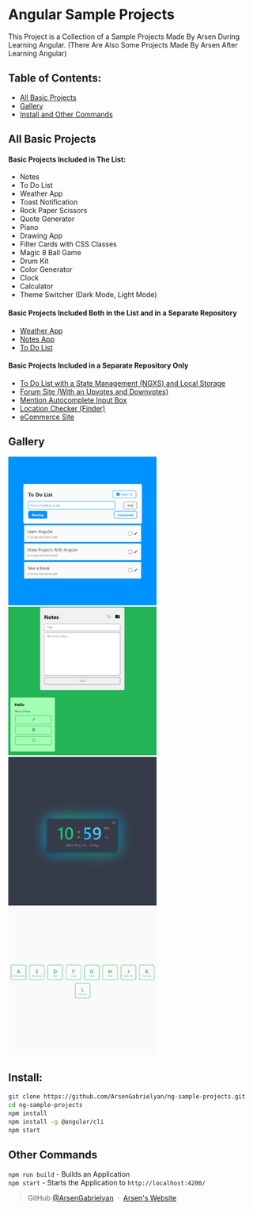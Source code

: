 # Angular Sample Projects

This Project is a Collection of a Sample Projects Made By Arsen During Learning Angular. (There Are Also Some Projects Made By Arsen After Learning Angular)

## Table of Contents:
- [All Basic Projects](#all-basic-projects)
- [Gallery](#gallery)
- [Install and Other Commands](#install)

## All Basic Projects

#### Basic Projects Included in The List:
- Notes
- To Do List
- Weather App
- Toast Notification
- Rock Paper Scissors
- Quote Generator
- Piano
- Drawing App
- Filter Cards with CSS Classes
- Magic 8 Ball Game
- Drum Kit
- Color Generator
- Clock
- Calculator
- Theme Switcher (Dark Mode, Light Mode)

#### Basic Projects Included Both in the List and in a Separate Repository
- [Weather App](https://github.com/ArsenGabrielyan/weather-app)
- [Notes App](https://github.com/ArsenGabrielyan/notes-app)
- [To Do List](https://github.com/ArsenGabrielyan/to-do-list)
#### Basic Projects Included in a Separate Repository Only
- [To Do List with a State Management (NGXS) and Local Storage](https://github.com/ArsenGabrielyan/ng-to-do-with-state-mgmt)
- [Forum Site (With an Upvotes and Downvotes)](https://github.com/ArsenGabrielyan/ng-forum-site)
- [Mention Autocomplete Input Box](https://github.com/ArsenGabrielyan/mentions-inputbox)
- [Location Checker (Finder)](https://github.com/ArsenGabrielyan/location-checker)
- [eCommerce Site](https://github.com/ArsenGabrielyan/eshop-project)

## Gallery
<p align="left">
<img src="readme-img/to-do.png" alt="project" width="300"/>
<img src="readme-img/note.png" alt="project" width="300" />
<img src="readme-img/clock.png" alt="project" width="300" />
<img src="readme-img/drum.png" alt="project" width="300" />
</p>

## Install:
```bash
git clone https://github.com/ArsenGabrielyan/ng-sample-projects.git
cd ng-sample-projects
npm install
npm install -g @angular/cli
npm start
```
## Other Commands
`npm run build` - Builds an Application <br>
`npm start` - Starts the Application to `http://localhost:4200/`

> GitHub [@ArsenGabrielyan](https://github.com/ArsenGabrielyan) &nbsp;&middot;&nbsp;
> [Arsen's Website](https://arsen-g.web.app)